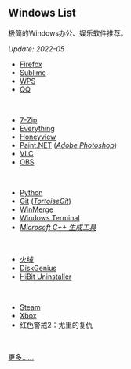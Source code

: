 ## Windows List

极简的Windows办公、娱乐软件推荐。

_Update: 2022-05_

* [Firefox](https://www.mozilla.org/en-US/firefox/all/#product-desktop-release)
* [Sublime](https://www.sublimetext.com)
* [WPS](https://www.wps.cn)
* [QQ](https://im.qq.com)
<br>

* [7-Zip](https://www.7-zip.org)
* [Everything](https://www.voidtools.com/zh-cn/)
* [Honeyview](https://www.bandisoft.com/honeyview)
* [Paint.NET](https://www.getpaint.net) ([_Adobe Photoshop_](https://www.adobe.com))
* [VLC](https://www.videolan.org)
* [OBS](https://obsproject.com)
<br>

* [Python](https://www.python.org)
* [Git](https://git-scm.com) ([_TortoiseGit_](https://tortoisegit.org))
* [WinMerge](https://winmerge.org)
* [Windows Terminal](https://github.com/microsoft/terminal)
* [_Microsoft C++ 生成工具_](https://visualstudio.microsoft.com/zh-hans/visual-cpp-build-tools/)
<br>

* [火绒](https://www.huorong.cn)
* [DiskGenius](https://www.diskgenius.cn)
* [HiBit Uninstaller](https://www.hibitsoft.ir/Uninstaller.html)
<br>

* [Steam](https://store.steampowered.com)
* [Xbox](https://www.xbox.com)
* 红色警戒2：尤里的复仇
<br>


[更多……](https://github.com/Awesome-Windows/Awesome)

